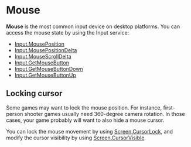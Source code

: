 # Mouse

**Mouse** is the most common input device on desktop platforms. You can access the mouse state by using the Input service:
* [Input.MousePosition](https://docs.flaxengine.com/api/FlaxEngine.Input.html#FlaxEngine_Input_MousePosition)
* [Input.MousePositionDelta](https://docs.flaxengine.com/api/FlaxEngine.Input.html#FlaxEngine_Input_MousePositionDelta)
* [Input.MouseScrollDelta](https://docs.flaxengine.com/api/FlaxEngine.Input.html#FlaxEngine_Input_MouseScrollDelta)
* [Input.GetMouseButton](https://docs.flaxengine.com/api/FlaxEngine.Input.html#FlaxEngine_Input_GetMouseButton_FlaxEngine_MouseButton_)
* [Input.GetMouseButtonDown](https://docs.flaxengine.com/api/FlaxEngine.Input.html#FlaxEngine_Input_GetMouseButtonDown_FlaxEngine_MouseButton_)
* [Input.GetMouseButtonUp](https://docs.flaxengine.com/api/FlaxEngine.Input.html#FlaxEngine_Input_GetMouseButtonUp_FlaxEngine_MouseButton_)

## Locking cursor

Some games may want to lock the mouse position. For instance, first-person shooter games usually need 360-degree camera rotation. In those cases, your game probably will want to also hide a mouse cursor.

You can lock the mouse movement by using [Screen.CursorLock](https://docs.flaxengine.com/api/FlaxEngine.Screen.html#FlaxEngine_Screen_CursorLock), and modify the cursor visibility by using [Screen.CursorVisible](https://docs.flaxengine.com/api/FlaxEngine.Screen.html#FlaxEngine_Screen_CursorVisible).

